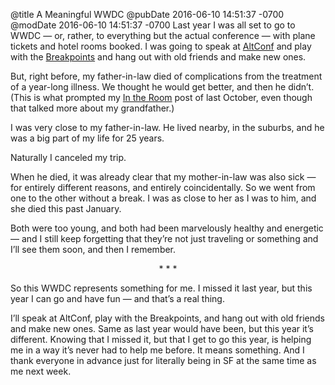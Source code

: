 @title A Meaningful WWDC
@pubDate 2016-06-10 14:51:37 -0700
@modDate 2016-06-10 14:51:37 -0700
Last year I was all set to go to WWDC — or, rather, to everything but the actual conference — with plane tickets and hotel rooms booked. I was going to speak at <a href="http://altconf.com">AltConf</a> and play with the <a href="http://jamesdempsey.net/2016/05/24/five-years-live-near-wwdc/">Breakpoints</a> and hang out with old friends and make new ones.

But, right before, my father-in-law died of complications from the treatment of a year-long illness. We thought he would get better, and then he didn’t. (This is what prompted my <a href="http://inessential.com/2015/10/07/in_the_room">In the Room</a> post of last October, even though that talked more about my grandfather.)

I was very close to my father-in-law. He lived nearby, in the suburbs, and he was a big part of my life for 25 years.

Naturally I canceled my trip.

When he died, it was already clear that my mother-in-law was also sick — for entirely different reasons, and entirely coincidentally. So we went from one to the other without a break. I was as close to her as I was to him, and she died this past January.

Both were too young, and both had been marvelously healthy and energetic — and I still keep forgetting that they’re not just traveling or something and I’ll see them soon, and then I remember.

<p style="text-align:center">* * *</p>

So this WWDC represents something for me. I missed it last year, but this year I can go and have fun — and that’s a real thing.

I’ll speak at AltConf, play with the Breakpoints, and hang out with old friends and make new ones. Same as last year would have been, but this year it’s different. Knowing that I missed it, but that I get to go this year, is helping me in a way it’s never had to help me before. It means something. And I thank everyone in advance just for literally being in SF at the same time as me next week.
